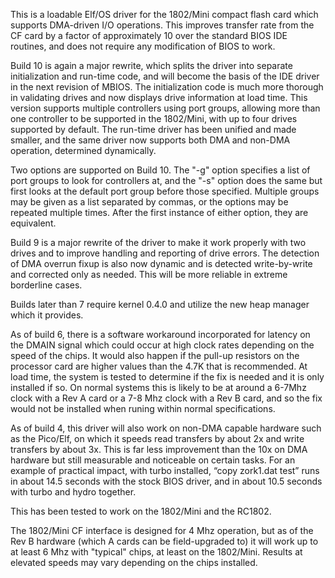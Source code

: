 This is a loadable Elf/OS driver for the 1802/Mini compact flash card which supports DMA-driven I/O operations. This improves transfer rate from the CF card by a factor of approximately 10 over the standard BIOS IDE routines, and does not require any modification of BIOS to work.

Build 10 is again a major rewrite, which splits the driver into separate initialization and run-time code, and will become the basis of the IDE driver in the next revision of MBIOS. The initialization code is much more thorough in validating drives and now displays drive information at load time. This version supports multiple controllers using port groups, allowing more than one controller to be supported in the 1802/Mini, with up to four drives supported by default. The run-time driver has been unified and made smaller, and the same driver now supports both DMA and non-DMA operation, determined dynamically.

Two options are supported on Build 10. The "-g" option specifies a list of port groups to look for controllers at, and the "-s" option does the same but first looks at the default port group before those specified. Multiple groups may be given as a list separated by commas, or the options may be repeated multiple times. After the first instance of either option, they are equivalent.

Build 9 is a major rewrite of the driver to make it work properly with two drives and to improve handling and reporting of drive errors. The detection of DMA overrun fixup is also now dynamic and is detected write-by-write and corrected only as needed. This will be more reliable in extreme borderline cases.

Builds later than 7 require kernel 0.4.0 and utilize the new heap manager which it provides.

As of build 6, there is a software workaround incorporated for latency on the DMAIN signal which could occur at high clock rates depending on the speed of the chips. It would also happen if the pull-up resistors on the processor card are higher values than the 4.7K that is recommended. At load time, the system is tested to determine if the fix is needed and it is only installed if so. On normal systems this is likely to be at around a 6-7Mhz clock with a Rev A card or a 7-8 Mhz clock with a Rev B card, and so the fix would not be installed when runing within normal specifications.

As of build 4, this driver will also work on non-DMA capable hardware such as the Pico/Elf, on which it speeds read transfers by about 2x and write transfers by about 3x. This is far less improvement than the 10x on DMA hardware but still measurable and noticeable on certain tasks. For an example of practical impact, with turbo installed, “copy zork1.dat test” runs in about 14.5 seconds with the stock BIOS driver, and in about 10.5 seconds with turbo and hydro together.

This has been tested to work on the 1802/Mini and the RC1802.

The 1802/Mini CF interface is designed for 4 Mhz operation, but as of the Rev B hardware (which A cards can be field-upgraded to) it will work up to at least 6 Mhz with "typical" chips, at least on the 1802/Mini. Results at elevated speeds may vary depending on the chips installed.

